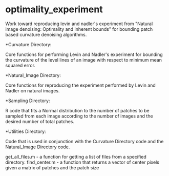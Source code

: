 # optimality_experiment

Work toward reproducing levin and nadler's experiment from "Natural image denoising: Optimality and inherent bounds" for bounding patch based curvature denoising algorithms.


*Curvature Directory:
  
  Core functions for performing Levin and Nadler's experiment for bounding the curvature of the level lines of an image with respect to  minimum mean squared error.
  
*Natural_Image Directory:

  Core functions for reproducing the experiment performed by Levin and Nadler on natural images.
  
*Sampling Directory:

  R code that fits a Normal distribution to the number of patches to be sampled from each image according to the number of images and the desired number of total patches.
  
*Utilities Directory:

  Code that is used in conjunction with the Curvature Directory code and the Natural_Image Directory code. 
  
  get_all_files.m - a function for getting a list of files from a specified directory.
  find_center.m - a function that returns a vector of center pixels given a matrix of patches and the patch size
